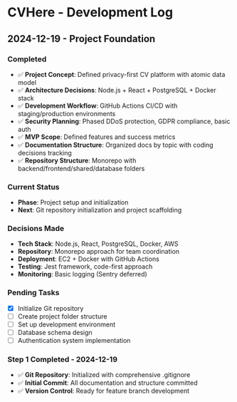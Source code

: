 # CVHere - Development Log

## 2024-12-19 - Project Foundation

### Completed
- ✅ **Project Concept**: Defined privacy-first CV platform with atomic data model
- ✅ **Architecture Decisions**: Node.js + React + PostgreSQL + Docker stack
- ✅ **Development Workflow**: GitHub Actions CI/CD with staging/production environments
- ✅ **Security Planning**: Phased DDoS protection, GDPR compliance, basic auth
- ✅ **MVP Scope**: Defined features and success metrics
- ✅ **Documentation Structure**: Organized docs by topic with coding decisions tracking
- ✅ **Repository Structure**: Monorepo with backend/frontend/shared/database folders

### Current Status
- **Phase**: Project setup and initialization
- **Next**: Git repository initialization and project scaffolding

### Decisions Made
- **Tech Stack**: Node.js, React, PostgreSQL, Docker, AWS
- **Repository**: Monorepo approach for team coordination
- **Deployment**: EC2 + Docker with GitHub Actions
- **Testing**: Jest framework, code-first approach
- **Monitoring**: Basic logging (Sentry deferred)

### Pending Tasks
- [x] Initialize Git repository
- [ ] Create project folder structure
- [ ] Set up development environment
- [ ] Database schema design
- [ ] Authentication system implementation

### Step 1 Completed - 2024-12-19
- ✅ **Git Repository**: Initialized with comprehensive .gitignore
- ✅ **Initial Commit**: All documentation and structure committed
- ✅ **Version Control**: Ready for feature branch development